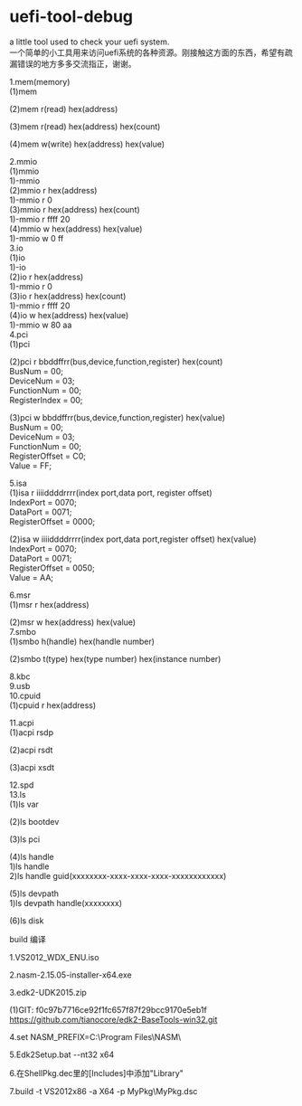 # uefi-tool-debug

a little tool used to check your uefi system.  
一个简单的小工具用来访问uefi系统的各种资源。刚接触这方面的东西，希望有疏漏错误的地方多多交流指正，谢谢。  

1.mem(memory)  
  (1)mem  

  (2)mem r(read) hex(address)  

  (3)mem r(read) hex(address) hex(count)  

  (4)mem w(write) hex(address) hex(value)  

2.mmio  
  (1)mmio  
    1)-mmio   
  (2)mmio r hex(address)  
    1)-mmio r 0  
  (3)mmio r hex(address) hex(count)  
    1)-mmio r ffff 20  
  (4)mmio w hex(address) hex(value)  
    1)-mmio w 0 ff  
3.io  
  (1)io  
    1)-io   
  (2)io r hex(address)  
    1)-mmio r 0  
  (3)io r hex(address) hex(count)  
    1)-mmio r ffff 20  
  (4)io w hex(address) hex(value)  
    1)-mmio w 80 aa  
4.pci  
  (1)pci  

  (2)pci r bbddffrr(bus,device,function,register) hex(count)  
  BusNum = 00;  
  DeviceNum = 03;  
  FunctionNum = 00;  
  RegisterIndex = 00;  

  (3)pci w bbddffrr(bus,device,function,register) hex(value)  
  BusNum = 00;  
  DeviceNum = 03;  
  FunctionNum = 00;  
  RegisterOffset = C0;  
  Value = FF;  

5.isa  
  (1)isa r iiiiddddrrrr(index port,data port, register offset)  
  IndexPort = 0070;  
  DataPort = 0071;  
  RegisterOffset = 0000;  

  (2)isa w iiiiddddrrrr(index port,data port,register offset) hex(value)  
  IndexPort = 0070;  
  DataPort = 0071;  
  RegisterOffset = 0050;  
  Value = AA;  

6.msr  
  (1)msr r hex(address)  

  (2)msr w hex(address) hex(value)  
7.smbo  
  (1)smbo h(handle) hex(handle number)  

  (2)smbo t(type) hex(type number) hex(instance number)   

8.kbc  
9.usb  
10.cpuid  
  (1)cpuid r hex(address)  

11.acpi  
  (1)acpi rsdp  

  (2)acpi rsdt  

  (3)acpi xsdt  

12.spd  
13.ls  
  (1)ls var  

  (2)ls bootdev  

  (3)ls pci  

  (4)ls handle  
    1)ls handle  
    2)ls handle guid(xxxxxxxx-xxxx-xxxx-xxxx-xxxxxxxxxxxx)  

  (5)ls devpath  
    1)ls devpath handle(xxxxxxxx)  

  (6)ls disk  

build
编译

1.VS2012_WDX_ENU.iso

2.nasm-2.15.05-installer-x64.exe

3.edk2-UDK2015.zip

  (1)GIT: f0c97b7716ce92f1fc657f87f29bcc9170e5eb1f https://github.com/tianocore/edk2-BaseTools-win32.git
  
4.set NASM_PREFIX=C:\Program Files\NASM\

5.Edk2Setup.bat --nt32 x64

6.在ShellPkg.dec里的[Includes]中添加"Library"

7.build -t VS2012x86 -a X64 -p MyPkg\MyPkg.dsc
